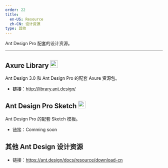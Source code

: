 ```yaml
---
order: 22
title:
  en-US: Resource
  zh-CN: 设计资源 
type: 其他
---
```


Ant Design Pro 配套的设计资源。

---

## Axure Library <img src="https://zos.alipayobjects.com/rmsportal/qXrCHrsuyrINSeerFOerLcTTFZiEzHAJ.png" width="24" />

Ant Design 3.0 和 Ant Design Pro 的配套 Axure 资源包。

- 链接：http://library.ant.design/

## Ant Design Pro Sketch <img src="https://zos.alipayobjects.com/rmsportal/vfxJzCLqZxehgquvQNqX.png" width="24" />

Ant Design Pro 的配套 Sketch 模板。

- 链接：Comming soon

## 其他 Ant Design 设计资源

- 链接：https://ant.design/docs/resource/download-cn
